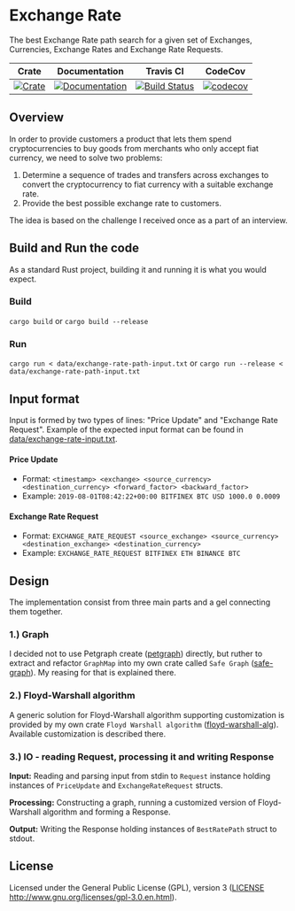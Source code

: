 # Exchange Rate

The best Exchange Rate path search for a given set of Exchanges, Currencies, Exchange Rates and Exchange Rate Requests. 

|Crate|Documentation|Travis CI|CodeCov|
|:---:|:-----------:|:-------:|:-----:|
|[![Crate](http://meritbadge.herokuapp.com/exchange-rate)](https://crates.io/crates/exchange-rate)|[![Documentation](https://docs.rs/exchange-rate/badge.svg)](https://docs.rs/exchange-rate)|[![Build Status](https://travis-ci.org/dalibor-matura/exchange-rate.svg?branch=master)](https://travis-ci.org/dalibor-matura/exchange-rate)|[![codecov](https://codecov.io/gh/dalibor-matura/exchange-rate/branch/master/graph/badge.svg)](https://codecov.io/gh/dalibor-matura/exchange-rate)

## Overview

In order to provide customers a product that lets them spend cryptocurrencies to buy goods from merchants who only accept fiat currency, we need to solve two problems:
1. Determine a sequence of trades and transfers across exchanges to convert the cryptocurrency to fiat currency with a suitable exchange rate.
2. Provide the best possible exchange rate to customers.

The idea is based on the challenge I received once as a part of an interview.

## Build and Run the code

As a standard Rust project, building it and running it is what you would expect.

### Build

`cargo build`
or
`cargo build --release`

### Run

`cargo run < data/exchange-rate-path-input.txt`
or
`cargo run --release < data/exchange-rate-path-input.txt`

## Input format

Input is formed by two types of lines: "Price Update" and "Exchange Rate Request". Example of the expected input format can be found in [data/exchange-rate-input.txt](https://github.com/dalibor-matura/exchange-rate/blob/master/data/exchange-rate-input.txt).

#### Price Update

* Format: `<timestamp> <exchange> <source_currency> <destination_currency> <forward_factor> <backward_factor>`
* Example: `2019-08-01T08:42:22+00:00 BITFINEX BTC USD 1000.0 0.0009`

#### Exchange Rate Request

* Format: `EXCHANGE_RATE_REQUEST <source_exchange> <source_currency> <destination_exchange> <destination_currency>`
* Example: `EXCHANGE_RATE_REQUEST BITFINEX ETH BINANCE BTC`

## Design

The implementation consist from three main parts and a gel connecting them together.

### 1.) Graph

I decided not to use Petgraph create ([petgraph](https://crates.io/crates/petgraph)) directly, but ruther to extract and refactor `GraphMap` into my own crate called `Safe Graph` ([safe-graph](https://crates.io/crates/safe-graph)). My reasing for that is explained there.

### 2.) Floyd-Warshall algorithm

A generic solution for Floyd-Warshall algorithm supporting customization is provided by my own crate `Floyd Warshall algorithm` ([floyd-warshall-alg](https://crates.io/crates/floyd-warshall-alg)). Available customization is described there.

### 3.) IO - reading Request, processing it and writing Response

**Input:**
Reading and parsing input from stdin to `Request` instance holding instances of `PriceUpdate` and `ExchangeRateRequest` structs.

**Processing:**
Constructing a graph, running a customized version of Floyd-Warshall algorithm and forming a Response.

**Output:**
Writing the Response holding instances of `BestRatePath` struct to stdout.

## License
Licensed under the General Public License (GPL), version 3 ([LICENSE](https://github.com/dalibor-matura/exchange-rate/blob/master/LICENSE) http://www.gnu.org/licenses/gpl-3.0.en.html).
